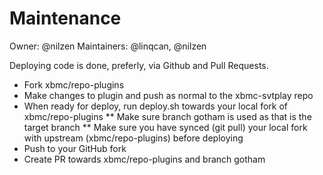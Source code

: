 # Maintenance

Owner: @nilzen
Maintainers: @linqcan, @nilzen

Deploying code is done, preferly, via Github and Pull Requests.

* Fork xbmc/repo-plugins
* Make changes to plugin and push as normal to the xbmc-svtplay repo
* When ready for deploy, run deploy.sh towards your local fork of xbmc/repo-plugins
** Make sure branch gotham is used as that is the target branch
** Make sure you have synced (git pull) your local fork with upstream (xbmc/repo-plugins) before deploying
* Push to your GitHub fork
* Create PR towards xbmc/repo-plugins and branch gotham
